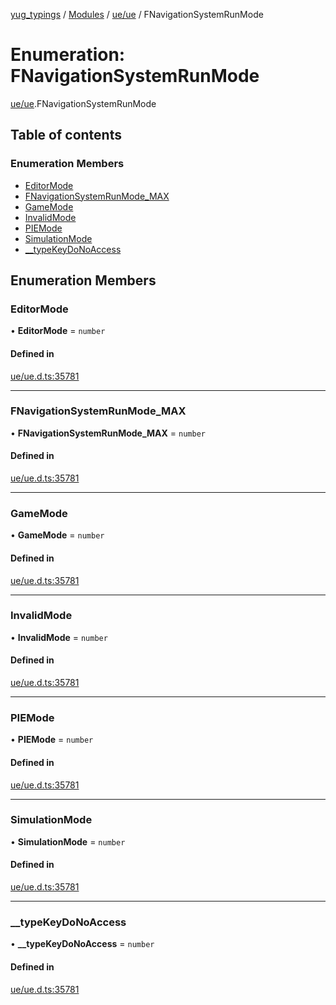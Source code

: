 [yug_typings](../README.md) / [Modules](../modules.md) / [ue/ue](../modules/ue_ue.md) / FNavigationSystemRunMode

# Enumeration: FNavigationSystemRunMode

[ue/ue](../modules/ue_ue.md).FNavigationSystemRunMode

## Table of contents

### Enumeration Members

- [EditorMode](ue_ue.FNavigationSystemRunMode.md#editormode)
- [FNavigationSystemRunMode\_MAX](ue_ue.FNavigationSystemRunMode.md#fnavigationsystemrunmode_max)
- [GameMode](ue_ue.FNavigationSystemRunMode.md#gamemode)
- [InvalidMode](ue_ue.FNavigationSystemRunMode.md#invalidmode)
- [PIEMode](ue_ue.FNavigationSystemRunMode.md#piemode)
- [SimulationMode](ue_ue.FNavigationSystemRunMode.md#simulationmode)
- [\_\_typeKeyDoNoAccess](ue_ue.FNavigationSystemRunMode.md#__typekeydonoaccess)

## Enumeration Members

### EditorMode

• **EditorMode** = `number`

#### Defined in

[ue/ue.d.ts:35781](https://github.com/YugMetaverse/yug_typings/blob/25cad34/ue/ue.d.ts#L35781)

___

### FNavigationSystemRunMode\_MAX

• **FNavigationSystemRunMode\_MAX** = `number`

#### Defined in

[ue/ue.d.ts:35781](https://github.com/YugMetaverse/yug_typings/blob/25cad34/ue/ue.d.ts#L35781)

___

### GameMode

• **GameMode** = `number`

#### Defined in

[ue/ue.d.ts:35781](https://github.com/YugMetaverse/yug_typings/blob/25cad34/ue/ue.d.ts#L35781)

___

### InvalidMode

• **InvalidMode** = `number`

#### Defined in

[ue/ue.d.ts:35781](https://github.com/YugMetaverse/yug_typings/blob/25cad34/ue/ue.d.ts#L35781)

___

### PIEMode

• **PIEMode** = `number`

#### Defined in

[ue/ue.d.ts:35781](https://github.com/YugMetaverse/yug_typings/blob/25cad34/ue/ue.d.ts#L35781)

___

### SimulationMode

• **SimulationMode** = `number`

#### Defined in

[ue/ue.d.ts:35781](https://github.com/YugMetaverse/yug_typings/blob/25cad34/ue/ue.d.ts#L35781)

___

### \_\_typeKeyDoNoAccess

• **\_\_typeKeyDoNoAccess** = `number`

#### Defined in

[ue/ue.d.ts:35781](https://github.com/YugMetaverse/yug_typings/blob/25cad34/ue/ue.d.ts#L35781)
